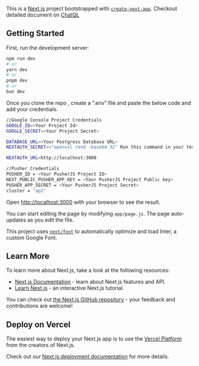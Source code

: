 This is a [Next.js](https://nextjs.org/) project bootstrapped with [`create-next-app`](https://github.com/vercel/next.js/tree/canary/packages/create-next-app).
Checkout detailed document on [ChatQL](https://sharp-halloumi-b84.notion.site/ChatQL-fb62b3a457634aa692653669c0ecbb9e) 

## Getting Started

First, run the development server:

```bash
npm run dev
# or
yarn dev
# or
pnpm dev
# or
bun dev
```
Once you clone the repo , create a “.env” file and paste the below code and add your credentials.
```bash
//Google Console Project Credentials
GOOGLE_ID=<Your Project Id>
GOOGLE_SECRET=<Your Project Secret>

DATABASE_URL=<Your Postgress Database URL>
NEXTAUTH_SECRET=<"openssl rand -base64 32" Run this command in your terminal and paste it>

NEXTAUTH_URL=http://localhost:3000

//Pusher Credentials
PUSHER_ID = <Your PusherJS Project ID>
NEXT_PUBLIC_PUSHER_APP_KEY = <Your PusherJS Project Public key>
PUSHER_APP_SECRET = <Your PusherJS Project Secret>
cluster = "ap2"

```

Open [http://localhost:3000](http://localhost:3000) with your browser to see the result.

You can start editing the page by modifying `app/page.js`. The page auto-updates as you edit the file.

This project uses [`next/font`](https://nextjs.org/docs/basic-features/font-optimization) to automatically optimize and load Inter, a custom Google Font.

## Learn More

To learn more about Next.js, take a look at the following resources:

- [Next.js Documentation](https://nextjs.org/docs) - learn about Next.js features and API.
- [Learn Next.js](https://nextjs.org/learn) - an interactive Next.js tutorial.

You can check out [the Next.js GitHub repository](https://github.com/vercel/next.js/) - your feedback and contributions are welcome!

## Deploy on Vercel

The easiest way to deploy your Next.js app is to use the [Vercel Platform](https://vercel.com/new?utm_medium=default-template&filter=next.js&utm_source=create-next-app&utm_campaign=create-next-app-readme) from the creators of Next.js.

Check out our [Next.js deployment documentation](https://nextjs.org/docs/deployment) for more details.
